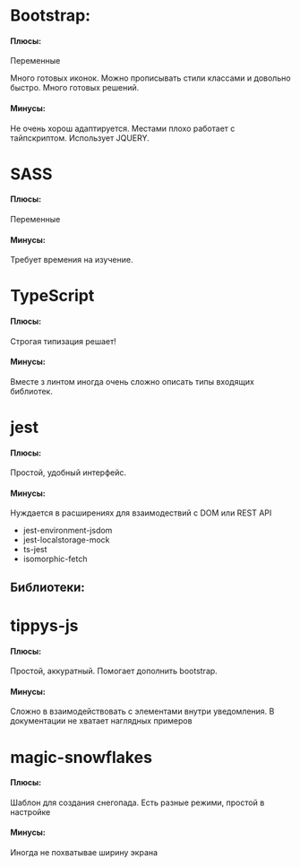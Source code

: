 
Bootstrap:
========================

#### Плюсы:

Переменные

Много готовых иконок. Можно прописывать стили классами и довольно быстро. Много готовых решений.

#### Минусы:

Не очень хорош адаптируется. Местами плохо работает с тайпскриптом. Использует JQUERY.



SASS
========================

#### Плюсы:

Переменные

#### Минусы:

Требует времения на изучение.



TypeScript
========================

#### Плюсы:

Строгая типизация решает!

#### Минусы:

Вместе з линтом иногда очень сложно описать типы входящих библиотек.


jest
========================

#### Плюсы:

Простой, удобный интерфейс.

#### Минусы:

Нуждается в расширениях для взаимодествий с DOM или REST API
+ jest-environment-jsdom
+ jest-localstorage-mock
+ ts-jest
+ isomorphic-fetch


Библиотеки:
-------------------------

tippys-js
========================

#### Плюсы:

Простой, аккуратный. Помогает дополнить bootstrap.

#### Минусы:

Сложно в взаимодействовать с элементами внутри уведомления.
В документации не хватает наглядных примеров

magic-snowflakes
========================

#### Плюсы:

Шаблон для создания снегопада. Есть разные режими, простой в настройке

#### Минусы:

Иногда не похватывае ширину экрана
